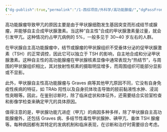 ```yaml
---
{"dg-publish":true,"permalink":"/1-西综项目/外科学/高功能腺瘤/","dgPassFrontmatter":true,"noteIcon":"","created":"2024-07-11T08:45:46.725+08:00","updated":"2024-07-18T19:23:15.103+08:00"}
---
```


高功能腺瘤导致甲亢的原因主要是由于甲状腺细胞发生基因突变而形成结节或腺瘤，并能够自主合成甲状腺激素。当这种“自主性”合成的甲状腺激素量过量，就会引发甲亢。这种情况约占甲亢病例的 5%，一般多见于 30~40 岁左右的人群。

在甲状腺自主高功能腺瘤中，结节或腺瘤的甲状腺组织不受垂体分泌的促甲状腺激素（TSH）的正常调控，因此它可以独立于 TSH 的影响，自主地合成和分泌甲状腺激素。这种自主性的高功能腺瘤在甲状腺核素显像中通常表现为“热结节”，与周围的甲状腺组织相比，其对放射性核素的摄取明显增多，而周围组织可能部分显影或不显影。

此外，甲状腺自主性高功能腺瘤与 Graves 病等其他甲亢原因不同，它没有自身免疫性疾病的特征，如 TRAb 阳性以及自身抗体攻击导致的胫前黏液性水肿、浸润性突眼等。因此，在鉴别诊断时，除了临床症状和体征外，还需要结合实验室检查和影像学检查来确定甲亢的具体原因。

值得注意的是，甲状腺功能亢进症（甲亢）的病因多种多样，除了甲状腺自主高功能腺瘤外，还包括 Graves 病、多结节性毒性甲状腺肿、碘甲亢、垂体 TSH 腺瘤等。每种病因都有其特定的发病机制和临床表现，在诊断和治疗时需要综合考虑。
